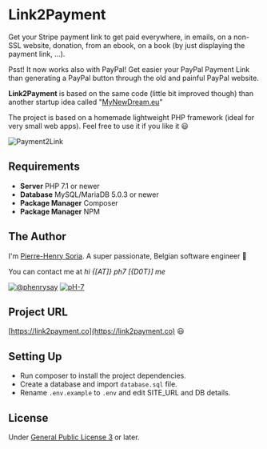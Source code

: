 # Link2Payment

Get your Stripe payment link to get paid everywhere, in emails, on a non-SSL website, donation, from an ebook, on a book (by just displaying the payment link, ...).

Psst! It now works also with PayPal! Get easier your PayPal Payment Link than generating a PayPal button through the old and painful PayPal website.

**Link2Payment** is based on the same code (little bit improved though) than another startup idea called "[MyNewDream.eu](https://github.com/pH-7/MyDreamLife.eu)"

The project is based on a homemade lightweight PHP framework (ideal for very small web apps). Feel free to use it if you like it :smiley:

![Payment2Link](screenshots/Stripe-Payment-Link-Link2Payment.png)


## Requirements

* **Server** PHP 7.1 or newer
* **Database** MySQL/MariaDB 5.0.3 or newer
* **Package Manager** Composer
* **Package Manager** NPM


## The Author

I'm [Pierre-Henry Soria](http://ph7.me). A super passionate, Belgian software engineer :chocolate_bar:

You can contact me at *hi {[AT]} ph7 [{D0T}] me*

[![@phenrysay](https://img.shields.io/badge/Twitter-1DA1F2?style=for-the-badge&logo=twitter&logoColor=white)](https://twitter.com/phenrysay) [![pH-7](https://img.shields.io/badge/GitHub-100000?style=for-the-badge&logo=github&logoColor=white)](https://github.com/pH-7)

## Project URL

[https://link2payment.co](https://link2payment.co) :smiley:


## Setting Up

* Run composer to install the project dependencies.
* Create a database and import `database.sql` file.
* Rename `.env.example` to `.env` and edit SITE_URL and DB details.


## License

Under [General Public License 3](http://www.gnu.org/licenses/gpl.html) or later.
